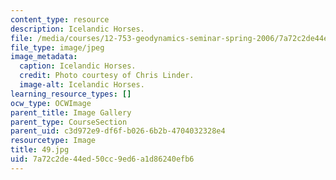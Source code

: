 ```yaml
---
content_type: resource
description: Icelandic Horses.
file: /media/courses/12-753-geodynamics-seminar-spring-2006/7a72c2de44ed50cc9ed6a1d86240efb6_49.jpg
file_type: image/jpeg
image_metadata:
  caption: Icelandic Horses.
  credit: Photo courtesy of Chris Linder.
  image-alt: Icelandic Horses.
learning_resource_types: []
ocw_type: OCWImage
parent_title: Image Gallery
parent_type: CourseSection
parent_uid: c3d972e9-df6f-b026-6b2b-4704032328e4
resourcetype: Image
title: 49.jpg
uid: 7a72c2de-44ed-50cc-9ed6-a1d86240efb6
---
```


